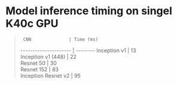 # Model inference timing on singel K40c GPU

  >      CNN              | Time (ms) 
  > --------------------- | -------- 
  > Inception v1          | 13       
  > Inception v1 (448)    | 22       
  > Resnet 50             | 30       
  > Resnet 152            | 83       
  > Inception Resnet v2   | 95       
